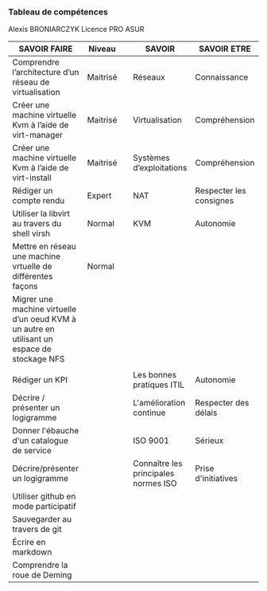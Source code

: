 ### Tableau de compétences 
Alexis BRONIARCZYK Licence PRO ASUR

| SAVOIR FAIRE | Niveau | | SAVOIR | SAVOIR ETRE |
| ------------ | ------ |-| ------ | ----------- |
| Comprendre l’architecture d’un réseau de virtualisation | Maitrisé | | Réseaux | Connaissance |
| Créer une machine virtuelle Kvm à l’aide de virt-manager | Maitrisé | | Virtualisation | Compréhension | Adaptabilité |
| Créer une machine virtuelle Kvm à l’aide de virt-install | Maitrisé | | Systèmes d’exploitations | Compréhension |
| Rédiger un compte rendu | Expert | | NAT | Respecter les consignes |
| Utiliser la libvirt au travers du shell virsh | Normal | | KVM | Autonomie |
| Mettre en réseau une machine vrtuelle de différentes façons | Normal | | | |
| Migrer une machine virtuelle d’un oeud KVM à un autre en utilisant un espace de stockage NFS | | | | | 
||||||
| Rédiger un KPI |      | | Les bonnes pratiques ITIL | Autonomie | 
| Décrire / présenter un logigramme | | | L'amélioration continue | Respecter des délais | 
| Donner l'ébauche d'un catalogue de service | | | ISO 9001 | Sérieux | 
| Décrire/présenter un logigramme | | | Connaître les principales normes ISO | Prise d'initiatives | 
| Utiliser github en mode participatif | | |       |     | 
| Sauvegarder au travers de git | | |     |        | 
| Écrire en markdown |    | | |     |
| Comprendre la roue de Deming | | |    |     |
